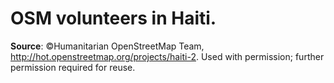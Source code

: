 # OSM volunteers in Haiti. 
__Source__: ©Humanitarian OpenStreetMap Team, http://hot.openstreetmap.org/projects/haiti-2. Used with permission; further permission required for reuse.